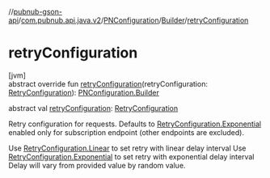//[pubnub-gson-api](../../../../index.md)/[com.pubnub.api.java.v2](../../index.md)/[PNConfiguration](../index.md)/[Builder](index.md)/[retryConfiguration](retry-configuration.md)

# retryConfiguration

[jvm]\
abstract override fun [retryConfiguration](retry-configuration.md)(retryConfiguration: [RetryConfiguration](../../../../../../pubnub-kotlin/pubnub-kotlin-api/pubnub-kotlin-api/com.pubnub.api.retry/-retry-configuration/index.md)): [PNConfiguration.Builder](index.md)

abstract val [retryConfiguration](retry-configuration.md): [RetryConfiguration](../../../../../../pubnub-kotlin/pubnub-kotlin-api/pubnub-kotlin-api/com.pubnub.api.retry/-retry-configuration/index.md)

Retry configuration for requests. Defaults to [RetryConfiguration.Exponential](../../../../../../pubnub-kotlin/pubnub-kotlin-api/pubnub-kotlin-api/com.pubnub.api.retry/-retry-configuration/-exponential/index.md) enabled only for subscription endpoint (other endpoints are excluded).

Use [RetryConfiguration.Linear](../../../../../../pubnub-kotlin/pubnub-kotlin-api/pubnub-kotlin-api/com.pubnub.api.retry/-retry-configuration/-linear/index.md) to set retry with linear delay interval Use [RetryConfiguration.Exponential](../../../../../../pubnub-kotlin/pubnub-kotlin-api/pubnub-kotlin-api/com.pubnub.api.retry/-retry-configuration/-exponential/index.md) to set retry with exponential delay interval Delay will vary from provided value by random value.
